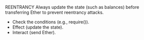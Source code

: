 REENTRANCY
 Always update the state (such as balances) before transferring Ether to prevent reentrancy attacks.
*   Check the conditions (e.g., require()).
*   Effect (update the state).
*   Interact (send Ether).
